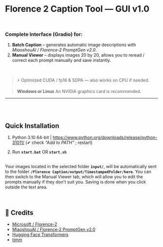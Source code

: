 # Florence 2 Caption Tool — GUI v1.0<br><br>

### Complete Interface (Gradio) for:

1. **Batch Caption** – generates automatic image descriptions with *MiaoshouAI / Florence‑2 PromptGen v2.0*.
2. **Manual Viewer** – displays images 20 by 20, allows you to reread / correct each prompt manually and save instantly.<br><br><br>

> ⚡ Optimized CUDA / fp16 & SDPA — also works on CPU if needed.

> **Windows or Linux**
> An NVIDIA graphics card is recommended.

---
<br><br>

## Quick Installation


1. Python 3.10 64-bit | <https://www.python.org/downloads/release/python-31011/> (✔ check *"Add to PATH"* ; restart)

2. Run **`start.bat`** OR **`start.sh`**<br><br>

Your images located in the selected folder **`input/`**, will be automatically sent to the folder **`/Florence Caption/output/TimestampedFolder/here`**.
You can then switch to the Manual Viewer tab, which will allow you to edit the prompts manually if they don't suit you. Saving is done when you click outside the text area.<br><br><br>

## 🙏 Credits

- [Microsoft / Florence-2](https://huggingface.co/microsoft)
- [MiaoshouAI / Florence‑2 PromptGen v2.0](https://huggingface.co/MiaoshouAI/Florence-2-base-PromptGen-v2.0)
- [Hugging Face Transformers](https://github.com/huggingface/transformers)
- [timm](https://github.com/huggingface/pytorch-image-models)
